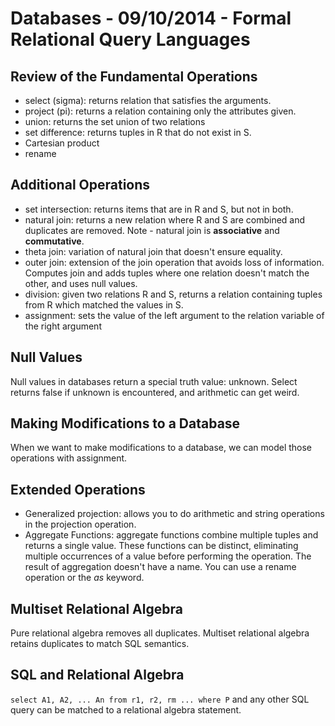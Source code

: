 # Databases - 09/10/2014 - Formal Relational Query Languages

## Review of the Fundamental Operations
* select (sigma): returns relation that satisfies the arguments.
* project (pi): returns a relation containing only the attributes given.
* union: returns the set union of two relations
* set difference: returns tuples in R that do not exist in S.
* Cartesian product
* rename

## Additional Operations
* set intersection: returns items that are in R and S, but not in both.
* natural join: returns a new relation where R and S are combined and duplicates
    are removed. Note - natural join is **associative** and **commutative**.
* theta join: variation of natural join that doesn't ensure equality.
* outer join: extension of the join operation that avoids loss of information.
    Computes join and adds tuples where one relation doesn't match the other,
    and uses null values.
* division: given two relations R and S, returns a relation containing tuples
    from R which matched the values in S.
* assignment: sets the value of the left argument to the relation variable of
    the right argument

## Null Values
Null values in databases return a special truth value: unknown. Select returns
false if unknown is encountered, and arithmetic can get weird.

## Making Modifications to a Database
When we want to make modifications to a database, we can model those operations
with assignment.

## Extended Operations
* Generalized projection: allows you to do arithmetic and string operations in
    the projection operation.
* Aggregate Functions: aggregate functions combine multiple tuples and returns a
    single value. These functions can be distinct, eliminating multiple
    occurrences of a value before performing the operation. The result of
    aggregation doesn't have a name. You can use a rename operation or the *as*
    keyword.

## Multiset Relational Algebra
Pure relational algebra removes all duplicates. Multiset relational algebra
retains duplicates to match SQL semantics.

## SQL and Relational Algebra
`select A1, A2, ... An from r1, r2, rm ... where P` and any other SQL query can
be matched to a relational algebra statement.
